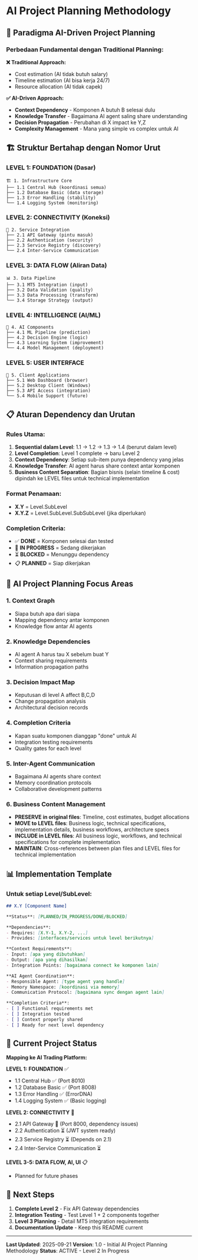 # AI Project Planning Methodology

## 🎯 **Paradigma AI-Driven Project Planning**

### **Perbedaan Fundamental dengan Traditional Planning:**

**❌ Traditional Approach:**
- Cost estimation (AI tidak butuh salary)
- Timeline estimation (AI bisa kerja 24/7)
- Resource allocation (AI tidak capek)

**✅ AI-Driven Approach:**
- **Context Dependency** - Komponen A butuh B selesai dulu
- **Knowledge Transfer** - Bagaimana AI agent saling share understanding
- **Decision Propagation** - Perubahan di X impact ke Y,Z
- **Complexity Management** - Mana yang simple vs complex untuk AI

## 🏗️ **Struktur Bertahap dengan Nomor Urut**

### **LEVEL 1: FOUNDATION (Dasar)**
```
🏗️ 1. Infrastructure Core
├── 1.1 Central Hub (koordinasi semua)
├── 1.2 Database Basic (data storage)
├── 1.3 Error Handling (stability)
└── 1.4 Logging System (monitoring)
```

### **LEVEL 2: CONNECTIVITY (Koneksi)**
```
🔗 2. Service Integration
├── 2.1 API Gateway (pintu masuk)
├── 2.2 Authentication (security)
├── 2.3 Service Registry (discovery)
└── 2.4 Inter-Service Communication
```

### **LEVEL 3: DATA FLOW (Aliran Data)**
```
📊 3. Data Pipeline
├── 3.1 MT5 Integration (input)
├── 3.2 Data Validation (quality)
├── 3.3 Data Processing (transform)
└── 3.4 Storage Strategy (output)
```

### **LEVEL 4: INTELLIGENCE (AI/ML)**
```
🧠 4. AI Components
├── 4.1 ML Pipeline (prediction)
├── 4.2 Decision Engine (logic)
├── 4.3 Learning System (improvement)
└── 4.4 Model Management (deployment)
```

### **LEVEL 5: USER INTERFACE**
```
👤 5. Client Applications
├── 5.1 Web Dashboard (browser)
├── 5.2 Desktop Client (Windows)
├── 5.3 API Access (integration)
└── 5.4 Mobile Support (future)
```

## 📋 **Aturan Dependency dan Urutan**

### **Rules Utama:**
1. **Sequential dalam Level**: 1.1 → 1.2 → 1.3 → 1.4 (berurut dalam level)
2. **Level Completion**: Level 1 complete → baru Level 2
3. **Context Dependency**: Setiap sub-item punya dependency yang jelas
4. **Knowledge Transfer**: AI agent harus share context antar komponen
5. **Business Content Separation**: Bagian bisnis (selain timeline & cost) dipindah ke LEVEL files untuk technical implementation

### **Format Penamaan:**
- **X.Y** = Level.SubLevel
- **X.Y.Z** = Level.SubLevel.SubSubLevel (jika diperlukan)

### **Completion Criteria:**
- ✅ **DONE** = Komponen selesai dan tested
- 🔧 **IN PROGRESS** = Sedang dikerjakan
- ⏳ **BLOCKED** = Menunggu dependency
- 📋 **PLANNED** = Siap dikerjakan

## 🧠 **AI Project Planning Focus Areas**

### **1. Context Graph**
- Siapa butuh apa dari siapa
- Mapping dependency antar komponen
- Knowledge flow antar AI agents

### **2. Knowledge Dependencies**
- AI agent A harus tau X sebelum buat Y
- Context sharing requirements
- Information propagation paths

### **3. Decision Impact Map**
- Keputusan di level A affect B,C,D
- Change propagation analysis
- Architectural decision records

### **4. Completion Criteria**
- Kapan suatu komponen dianggap "done" untuk AI
- Integration testing requirements
- Quality gates for each level

### **5. Inter-Agent Communication**
- Bagaimana AI agents share context
- Memory coordination protocols
- Collaborative development patterns

### **6. Business Content Management**
- **PRESERVE in original files**: Timeline, cost estimates, budget allocations
- **MOVE to LEVEL files**: Business logic, technical specifications, implementation details, business workflows, architecture specs
- **INCLUDE in LEVEL files**: All business logic, workflows, and technical specifications for complete implementation
- **MAINTAIN**: Cross-references between plan files and LEVEL files for technical implementation

## 📊 **Implementation Template**

### **Untuk setiap Level/SubLevel:**
```markdown
## X.Y [Component Name]

**Status**: [PLANNED/IN_PROGRESS/DONE/BLOCKED]

**Dependencies**:
- Requires: [X.Y-1, X.Y-2, ...]
- Provides: [interfaces/services untuk level berikutnya]

**Context Requirements**:
- Input: [apa yang dibutuhkan]
- Output: [apa yang dihasilkan]
- Integration Points: [bagaimana connect ke komponen lain]

**AI Agent Coordination**:
- Responsible Agent: [type agent yang handle]
- Memory Namespace: [koordinasi via memory]
- Communication Protocol: [bagaimana sync dengan agent lain]

**Completion Criteria**:
- [ ] Functional requirements met
- [ ] Integration tested
- [ ] Context properly shared
- [ ] Ready for next level dependency
```

## 🎯 **Current Project Status**

**Mapping ke AI Trading Platform:**

**LEVEL 1: FOUNDATION** ✅
- 1.1 Central Hub ✅ (Port 8010)
- 1.2 Database Basic ✅ (Port 8008)
- 1.3 Error Handling ✅ (ErrorDNA)
- 1.4 Logging System ✅ (Basic logging)

**LEVEL 2: CONNECTIVITY** 🔧
- 2.1 API Gateway 🔧 (Port 8000, dependency issues)
- 2.2 Authentication ⏳ (JWT system ready)
- 2.3 Service Registry ⏳ (Depends on 2.1)
- 2.4 Inter-Service Communication ⏳

**LEVEL 3-5: DATA FLOW, AI, UI** 📋
- Planned for future phases

## 🚀 **Next Steps**

1. **Complete Level 2** - Fix API Gateway dependencies
2. **Integration Testing** - Test Level 1 + 2 components together
3. **Level 3 Planning** - Detail MT5 integration requirements
4. **Documentation Update** - Keep this README current

---

**Last Updated**: 2025-09-21
**Version**: 1.0 - Initial AI Project Planning Methodology
**Status**: ACTIVE - Level 2 In Progress